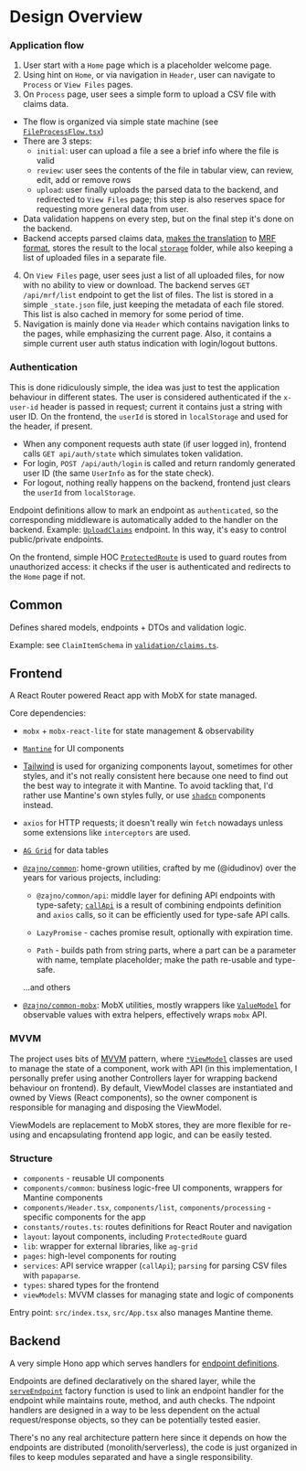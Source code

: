 # Design Overview


### Application flow

1. User start with a `Home` page which is a placeholder welcome page.
2. Using hint on `Home`, or via navigation in `Header`, user can navigate to `Process` or `View Files` pages.
3. On `Process` page, user sees a simple form to upload a CSV file with claims data.
  - The flow is organized via simple state machine (see [`FileProcessFlow.tsx`](./frontend/src/components/processing/FileProcessFlow.tsx))
  - There are 3 steps:
    - `initial`: user can upload a file a see a brief info where the file is valid
    - `review`: user sees the contents of the file in tabular view, can review, edit, add or remove rows
    - `upload`: user finally uploads the parsed data to the backend, and redirected to `View Files` page; this step is also reserves space for requesting more general data from user.
  - Data validation happens on every step, but on the final step it's done on the backend.
  - Backend accepts parsed claims data, [makes the translation](./backend/src/services/mrf/index.ts) to [MRF format](https://github.com/CMSgov/price-transparency-guide/tree/master/schemas/allowed-amounts), stores the result to the local [`storage`](./backend/storage) folder, while also keeping a list of uploaded files in a separate file.
4. On `View Files` page, user sees just a list of all uploaded files, for now with no ability to view or download. The backend serves `GET /api/mrf/list` endpoint to get the list of files. The list is stored in a simple `_state.json` file, just keeping the metadata of each file stored. This list is also cached in memory for some period of time.
5. Navigation is mainly done via `Header` which contains navigation links to the pages, while emphasizing the current page. Also, it contains a simple current user auth status indication with login/logout buttons.

### Authentication

This is done ridiculously simple, the idea was just to test the application behaviour in different states. The user is considered authenticated if the `x-user-id` header is passed in request; current it contains just a string with user ID. On the frontend, the `userId` is stored in `localStorage` and used for the header, if present.

 - When any component requests auth state (if user logged in), frontend calls `GET api/auth/state` which simulates token validation.
 - For login, `POST /api/auth/login` is called and return randomly generated user ID (the same `UserInfo` as for the state check).
 - For logout, nothing really happens on the backend, frontend just clears the `userId` from `localStorage`.

Endpoint definitions allow to mark an endpoint as `authenticated`, so the corresponding middleware is automatically added to the handler on the backend. Example: [`UploadClaims`](./common/api/endpoints/claims.ts) endpoint. In this way, it's easy to control public/private endpoints.

On the frontend, simple HOC [`ProtectedRoute`](./frontend/src/layout/ProtectedRoute.tsx) is used to guard routes from unauthorized access: it checks if the user is authenticated and redirects to the `Home` page if not.

## Common

Defines shared models, endpoints + DTOs and validation logic.

Example: see `ClaimItemSchema` in [`validation/claims.ts`](./common/validation/claims.ts).

## Frontend

A React Router powered React app with MobX for state managed.

Core dependencies:
 - `mobx` + `mobx-react-lite` for state management & observability
 - [`Mantine`](https://mantine.dev/) for UI components
 - [Tailwind](https://tailwindcss.com/) is used for organizing components layout, sometimes for other styles, and it's not really consistent here because one need to find out the best way to integrate it with Mantine. To avoid tackling that, I'd rather use Mantine's own styles fully, or use [`shadcn`](https://ui.shadcn.com/) components instead.
 - `axios` for HTTP requests; it doesn't really win `fetch` nowadays unless some extensions like `interceptors` are used.
 - [`AG Grid`](https://www.ag-grid.com/) for data tables
 - [`@zajno/common`](hhttps://github.com/Zajno/common-utils/tree/main/packages/common): home-grown utilities, crafted by me (@idudinov) over the years for various projects, including:
    - `@zajno/common/api`: middle layer for defining API endpoints with type-safety; [`callApi`](./frontend/src/services/api.ts) is a result of combining endpoints definition and `axios` calls, so it can be efficiently used for type-safe API calls.

    - `LazyPromise` - caches promise result, optionally with expiration time.
    - `Path` - builds path from string parts, where a part can be a parameter with name, template placeholder; make the path re-usable and type-safe.

    ...and others
  - [`@zajno/common-mobx`](https://github.com/Zajno/common-utils/tree/main/packages/common-mobx): MobX utilities, mostly wrappers like [`ValueModel`](https://github.com/Zajno/common-utils/blob/main/packages/common-mobx/src/viewModels/ValueModel.ts) for observable values with extra helpers, effectively wraps `mobx` API.

### MVVM

The project uses bits of [MVVM](https://en.wikipedia.org/wiki/Model%E2%80%93view%E2%80%93viewmodel) pattern, where [`*ViewModel`](./frontend/src/viewModels) classes are used to manage the state of a component, work with API (in this implementation, I personally prefer using another Controllers layer for wrapping backend behaviour on frontend). By default, ViewModel classes are instantiated and owned by Views (React components), so the owner component is responsible for managing and disposing the ViewModel.

ViewModels are replacement to MobX stores, they are more flexible for re-using and encapsulating frontend app logic, and can be easily tested.

### Structure

 - `components` - reusable UI components
  - `components/common`: business logic-free UI components, wrappers for Mantine components
  - `components/Header.tsx`, `components/list`, `components/processing` - specific components for the app
 - `constants/routes.ts`: routes definitions for React Router and navigation
 - `layout`: layout components, including `ProtectedRoute` guard
 - `lib`: wrapper for external libraries, like `ag-grid`
 - `pages`: high-level components for routing
 - `services`: API service wrapper (`callApi`); `parsing` for parsing CSV files with `papaparse`.
 - `types`: shared types for the frontend
 - `viewModels`: MVVM classes for managing state and logic of components

Entry point: `src/index.tsx`, `src/App.tsx` also manages Mantine theme.

## Backend

A very simple Hono app which serves handlers for [endpoint definitions](./common/api/endpoints/index.ts).

Endpoints are defined declaratively on the shared layer, while the [`serveEndpoint`](./backend/src/utils/endpoint.ts) factory function is used to link an endpoint handler for the endpoint while maintains route, method, and auth checks. The ndpoint handlers are designed in a way to be less dependent on the actual request/response objects, so they can be potentially tested easier.

There's no any real architecture pattern here since it depends on how the endpoints are distributed (monolith/serverless), the code is just organized in files to keep modules separated and have a single responsibility.

